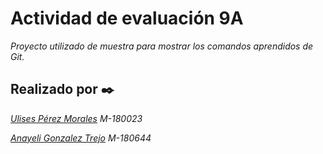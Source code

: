 # Actividad de evaluación 9A

_Proyecto utilizado de muestra para mostrar los comandos aprendidos de Git._

## Realizado por ✒️
_[Ulises Pérez Morales](https://github.com/upm1) M-180023_

_[Anayeli Gonzalez Trejo](https://github.com/ana14624) M-180644_
